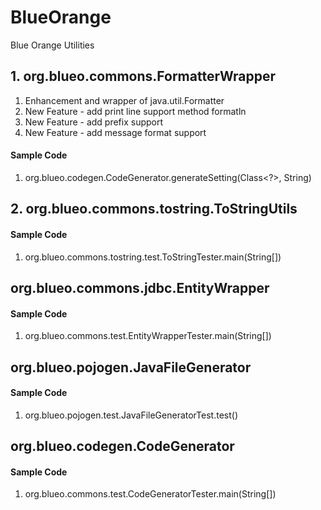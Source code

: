 # BlueOrange
Blue Orange Utilities

## 1. org.blueo.commons.FormatterWrapper
1. Enhancement and wrapper of java.util.Formatter
2. New Feature - add print line support method formatln
3. New Feature - add prefix support
4. New Feature - add message format support

#### Sample Code
1. org.blueo.codegen.CodeGenerator.generateSetting(Class<?>, String)

## 2. org.blueo.commons.tostring.ToStringUtils
#### Sample Code
1. org.blueo.commons.tostring.test.ToStringTester.main(String[])

## org.blueo.commons.jdbc.EntityWrapper<T>
#### Sample Code
1. org.blueo.commons.test.EntityWrapperTester.main(String[])

## org.blueo.pojogen.JavaFileGenerator
#### Sample Code
1. org.blueo.pojogen.test.JavaFileGeneratorTest.test()

## org.blueo.codegen.CodeGenerator
#### Sample Code
1. org.blueo.commons.test.CodeGeneratorTester.main(String[])

